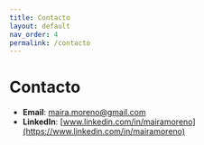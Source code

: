 ```yaml
---
title: Contacto
layout: default
nav_order: 4
permalink: /contacto
---
```

# Contacto

- **Email**: [maira.moreno@gmail.com](mailto:maira.moreno@gmail.com)
- **LinkedIn**: [www.linkedin.com/in/mairamoreno](https://www.linkedin.com/in/mairamoreno)
